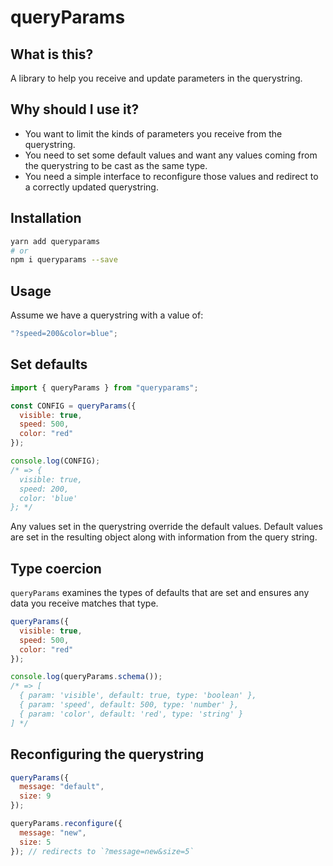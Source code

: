 # queryParams

## What is this?

A library to help you receive and update parameters in the querystring.

## Why should I use it?

- You want to limit the kinds of parameters you receive from the querystring.
- You need to set some default values and want any values coming from the querystring to be cast as the same type.
- You need a simple interface to reconfigure those values and redirect to a correctly updated querystring.

## Installation

```bash
yarn add queryparams
# or
npm i queryparams --save
```

## Usage

Assume we have a querystring with a value of:

```javascript
"?speed=200&color=blue";
```

## Set defaults

```javascript
import { queryParams } from "queryparams";

const CONFIG = queryParams({
  visible: true,
  speed: 500,
  color: "red"
});

console.log(CONFIG);
/* => {
  visible: true,
  speed: 200,
  color: 'blue'
}; */
```

Any values set in the querystring override the default values. Default values are set in the resulting object along with information from the query string.

## Type coercion

`queryParams` examines the types of defaults that are set and ensures any data you receive matches that type.

```javascript
queryParams({
  visible: true,
  speed: 500,
  color: "red"
});

console.log(queryParams.schema());
/* => [
  { param: 'visible', default: true, type: 'boolean' },
  { param: 'speed', default: 500, type: 'number' },
  { param: 'color', default: 'red', type: 'string' }
] */
```

## Reconfiguring the querystring

```javascript
queryParams({
  message: "default",
  size: 9
});

queryParams.reconfigure({
  message: "new",
  size: 5
}); // redirects to `?message=new&size=5`
```
